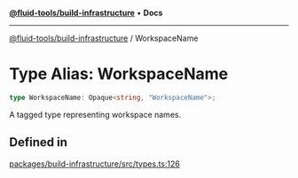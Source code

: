 [**@fluid-tools/build-infrastructure**](../README.md) • **Docs**

***

[@fluid-tools/build-infrastructure](../README.md) / WorkspaceName

# Type Alias: WorkspaceName

```ts
type WorkspaceName: Opaque<string, "WorkspaceName">;
```

A tagged type representing workspace names.

## Defined in

[packages/build-infrastructure/src/types.ts:126](https://github.com/microsoft/FluidFramework/blob/main/build-tools/packages/build-infrastructure/src/types.ts#L126)
